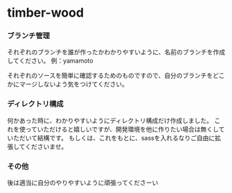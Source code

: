 # timber-wood

### ブランチ管理

それぞれのブランチを誰が作ったかわかりやすいように、名前のブランチを作成してください。
例：yamamoto

それぞれのソースを簡単に確認するためのものですので、自分のブランチをどこかにマージしないよう気をつけてください。

### ディレクトリ構成

何かあった時に、わかりやすいようにディレクトリ構成だけ作成しました。
これを使っていただけると嬉しいですが、開発環境を他に作りたい場合は無くしていただいて結構です。
もしくは、これをもとに、sassを入れるなりご自由に拡張してくださいませ。

### その他

後は適当に自分のやりやすいように頑張ってくださーい
